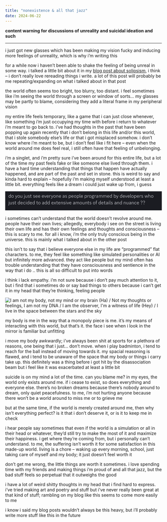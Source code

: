 ```yaml
---
title: "nonexistence & all that jazz"
date: 2024-06-22
---
```


**content warning for discussions of unreality and suicidal ideation and such**

***

i just got new glasses which has been making my vision fucky and inducing more feelings of unreality, which is why i’m writing this

for a while now i haven’t been able to shake the feeling of being unreal in some way. i talked a little bit about it in my [blog post about solipsism](/blog/posts/2023-12-03-solipsism/), i think – i don’t really love rereading things i write. a lot of this post will probably be me repeating/expanding on what i talked about in that post

the world often seems too bright, too blurry, too distant. i feel sometimes like i’m seeing the world through a screen or window of sorts… my glasses may be partly to blame, considering they add a literal frame in my peripheral vision

my entire life feels temporary, like a game that i can just close whenever, like something i’m just occupying my time with before i return to whatever i’m meant to go back to. i’ve had thoughts in the past that have been popping up again recently that i don’t belong in this life and/or this world, that i stole somebody else’s life or that i got misplaced somehow. i don’t know where i’m meant to be, but i don’t feel like i fit here – even when the world around me does feel real, i still often have that feeling of unbelonging.

i’m a singlet, and i’m pretty sure i’ve been around for this entire life, but a lot of the time my past feels fake or like someone else lived through them. i have a hard time understanding that things that happen have actually happened, and are part of the past and set in stone. this is weird to say and kinda hard to explain – hopefully i’m making myself understood at least a little bit. everything feels like a dream i could just wake up from, i guess 

![do you just see everyone as people programmed by developers who just decided to add extensive amounts of details and nuance ??](./nuance.png)

i sometimes can’t understand that the world doesn’t revolve around me. people have their own lives; allegedly, everybody i see on the street is living their own life and has their own feelings and thoughts and consciousness – this is scary to me. for all i know, i’m the only truly conscious being in the universe. this is mainly what i talked about in the other post

this isn’t to say that i believe everyone else in my life are “programmed” flat characters. to me, they feel like something like simulated personalities or AI but infinitely more advanced. they act like people but my mind often has trouble understanding that they have consciousness and sentience in the way that i do .. this is all so difficult to put into words

i think i lack empathy. i’m not sure because i don’t pay much attention to it, but i find that i sometimes do or say bad things to others because i can’t get it in my head that they’re thinking, feeling people 

![I am not my body, not my mind or my brain (Ha) / Not my thoughts or feelings, I am not my DNA / I am the observer, I'm a witness of life (Hey) / I live in the space between the stars and the sky](./ancient_dreams.png)

my body is me in the way that a monopoly piece is me. it’s my means of interacting with this world, but that’s it. the face i see when i look in the mirror is familiar but unfitting 

i move my body awkwardly; i’ve always been shit at sports for a plethora of reasons, one being that i just… don’t move. when i play badminton, i tend to reach for the ball instead of moving towards it. my spacial reasoning is flawed, and i tend to be unaware of the space that my body or things i carry take up. this definitely was a thing before i got hit by the disassociation beam but i feel like it was exacerbated at least a little bit

suicide is on my mind a lot of the time. can you blame me? in my eyes, the world only exists around me. if i cease to exist, so does everything and everyone else. there’s no broken dreams because there’s nobody around to dream, only quiet peacefulness. to me, i’m not hurting anyone because there won’t be a world around to miss me or to grieve me

but at the same time, if the world is merely created around me, then why isn’t everything perfect? is it that i don’t deserve it, or is it to keep me in check

i hear people say sometimes that even if the world is a simulation or all in their head or whatever, they’d still try to make the most of it and maximize their happiness. i get where they’re coming from, but i personally can’t understand. to me, the suffering isn’t worth it for some satisfaction in this made-up world. living is a chore – waking up every morning, school, just taking care of myself and my body; it just doesn’t feel worth it

don’t get me wrong, the little things are worth it sometimes. i love spending time with my friends and making things i’m proud of and all that jazz, but the bad stuff feels so perpetual that it outweighs the good 

i have a lot of weird shitty thoughts in my head that i find hard to express. i’ve tried making art and poetry and stuff but i’ve never really been great at that kind of stuff; rambling on my blog like this seems to come more easily to me

i know i said my blog posts wouldn’t always be this heavy, but i’ll probably write more stuff like this in the future
